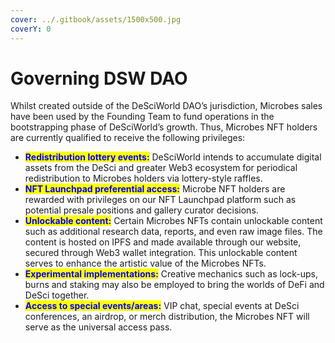 ```yaml
---
cover: ../.gitbook/assets/1500x500.jpg
coverY: 0
---
```


# Governing DSW DAO

Whilst created outside of the DeSciWorld DAO’s jurisdiction, Microbes sales have been used by the Founding Team to fund operations in the bootstrapping phase of DeSciWorld’s growth. Thus, Microbes NFT holders are currently qualified to receive the following privileges:

* <mark style="color:blue;">**Redistribution lottery events:**</mark> DeSciWorld intends to accumulate digital assets from the DeSci and greater Web3 ecosystem for periodical redistribution to Microbes holders via lottery-style raffles.
* <mark style="color:blue;">**NFT Launchpad preferential access:**</mark> Microbe NFT holders are rewarded with privileges on our NFT Launchpad platform such as potential presale positions and gallery curator decisions.
* <mark style="color:blue;">**Unlockable content:**</mark> Certain Microbes NFTs contain unlockable content such as additional research data, reports, and even raw image files. The content is hosted on IPFS and made available through our website, secured through Web3 wallet integration. This unlockable content serves to enhance the artistic value of the Microbes NFTs.
* <mark style="color:blue;">**Experimental implementations:**</mark> Creative mechanics such as lock-ups, burns and staking may also be employed to bring the worlds of DeFi and DeSci together.
* <mark style="color:blue;">**Access to special events/areas:**</mark> VIP chat, special events at DeSci conferences, an airdrop, or merch distribution, the Microbes NFT will serve as the universal access pass.


